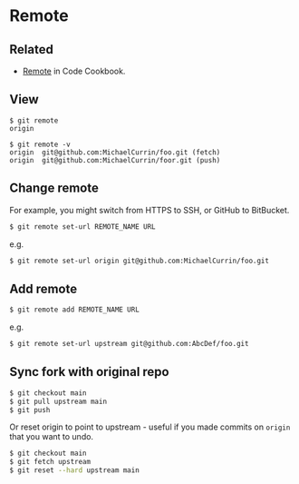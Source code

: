 # Remote

## Related

- [Remote](https://michaelcurrin.github.io/code-cookbook/recipes/version-control/git/rebase.html) in Code Cookbook.


## View

```console
$ git remote
origin
```

```console
$ git remote -v
origin  git@github.com:MichaelCurrin/foo.git (fetch)
origin  git@github.com:MichaelCurrin/foor.git (push)
```


## Change remote

For example, you might switch from HTTPS to SSH, or GitHub to BitBucket.

```sh
$ git remote set-url REMOTE_NAME URL
```

e.g.

```sh
$ git remote set-url origin git@github.com:MichaelCurrin/foo.git
```


## Add remote

```sh
$ git remote add REMOTE_NAME URL
```

e.g.

```sh
$ git remote set-url upstream git@github.com:AbcDef/foo.git
```


## Sync fork with original repo

```sh
$ git checkout main
$ git pull upstream main
$ git push
```

Or reset origin to point to upstream - useful if you made commits on `origin` that you want to undo.

```sh
$ git checkout main
$ git fetch upstream
$ git reset --hard upstream main
```
